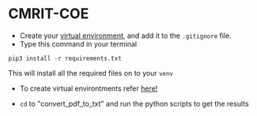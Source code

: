 # CMRIT-COE

- Create your <a href="https://docs.python.org/3/library/venv.html">virtual environment</a>, and add it to the `.gitignore` file.
- Type this command in your terminal
```
pip3 install -r requirements.txt
```
This will install all the required files on to your `venv`

* To create virtual environtments refer <a href="https://docs.python.org/3/library/venv.html">here!</a>

* `cd` to "convert_pdf_to_txt" and run the python scripts to get the results
